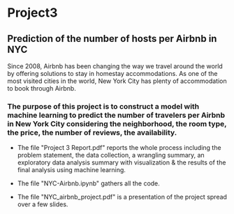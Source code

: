 # Project3

## Prediction of the number of hosts per Airbnb in NYC

Since 2008, Airbnb has been changing the way we travel around the world by offering solutions to stay in homestay accommodations. As one of the most visited cities in the world, New York City has plenty of accommodation to book through Airbnb. 

### The purpose of this project is to construct a model with machine learning to predict the number of travelers per Airbnb in New York City considering the neighborhood, the room type, the price, the number of reviews, the availability. 

- The file "Project 3 Report.pdf" reports the whole process including the problem statement, the data collection, a wrangling summary, an exploratory data analysis summary with visualization & the results of the final analysis using machine learning.

- The file "NYC-Airbnb.ipynb" gathers all the code.

- The file "NYC_airbnb_project.pdf" is a presentation of the project spread over a few slides.
